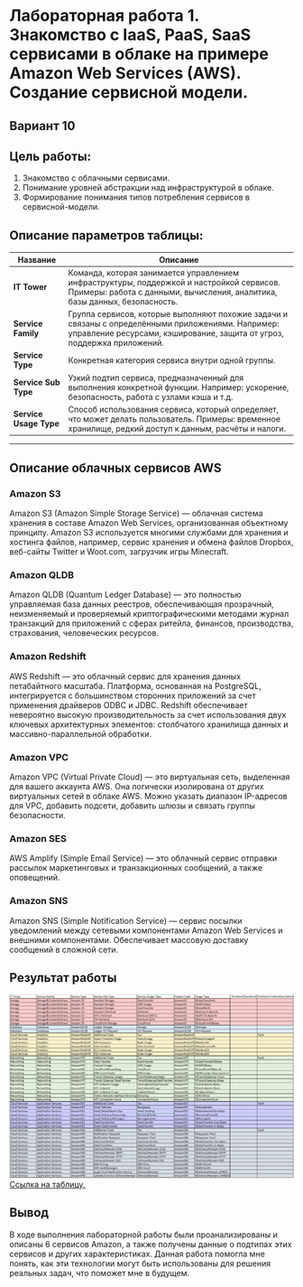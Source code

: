 # Лабораторная работа 1. Знакомство с IaaS, PaaS, SaaS сервисами в облаке на примере Amazon Web Services (AWS). Создание сервисной модели.

## Вариант 10

## Цель работы:
1. Знакомство с облачными сервисами. 
2. Понимание уровней абстракции над инфраструктурой в облаке. 
3. Формирование понимания типов потребления сервисов в сервисной-модели. 

## Описание параметров таблицы:
   
| **Название**          | **Описание**                                                                                                                                                               |
|-----------------------|---------------------------------------------------------------------------------------------------------------------------------------------------------------------------|
| **IT Tower**          | Команда, которая занимается управлением инфраструктуры, поддержкой и настройкой сервисов. Примеры: работа с данными, вычисления, аналитика, базы данных, безопасность.      |
| **Service Family**    | Группа сервисов, которые выполняют похожие задачи и связаны с определёнными приложениями. Например: управление ресурсами, кэширование, защита от угроз, поддержка приложений. |
| **Service Type**      | Конкретная категория сервиса внутри одной группы.                                            |
| **Service Sub Type**  | Узкий подтип сервиса, предназначенный для выполнения конкретной функции. Например: ускорение, безопасность, работа с узлами кэша и т.д.                                    |
| **Service Usage Type**| Способ использования сервиса, который определяет, что может делать пользователь. Примеры: временное хранилище, редкий доступ к данным, расчёты и налоги.                     |
---


## Описание облачных сервисов AWS

### Amazon S3 
Amazon S3 (Amazon Simple Storage Service) — облачная система хранения в составе Amazon Web Services, организованная объектному принципу. Amazon S3 используется многими службами для хранения и хостинга файлов, например, сервис хранения и обмена файлов Dropbox, веб-сайты Twitter и Woot.com, загрузчик игры Minecraft.

### Amazon QLDB
Amazon QLDB (Quantum Ledger Database) — это полностью управляемая база данных реестров, обеспечивающая прозрачный, неизменяемый и проверяемый криптографическими методами журнал транзакций для приложений с сферах ритейла, финансов, производства, страхования, человеческих ресурсов. 

### Amazon Redshift 
AWS Redshift — это облачный сервис для хранения данных петабайтного масштаба. Платформа, основанная на PostgreSQL, интегрируется с большинством сторонних приложений за счет применения драйверов ODBC и JDBC. Redshift обеспечивает невероятно высокую производительность за счет использования двух ключевых архитектурных элементов: столбчатого хранилища данных и массивно-параллельной обработки.

### Amazon VPC  
Amazon VPC (Virtual Private Cloud) — это виртуальная сеть, выделенная для вашего аккаунта AWS. Она логически изолирована от других виртуальных сетей в облаке AWS. Можно указать диапазон IP-адресов для VPC, добавить подсети, добавить шлюзы и связать группы безопасности.

### Amazon SES
AWS Amplify (Simple Email Service) — это облачный сервис отправки рассылок маркетинговых и транзакционных сообщений, а также оповещений.

### Amazon SNS
Amazon SNS (Simple Notification Service) — сервис посылки уведомлений между сетевыми компонентами Amazon Web Services и внешними компонентами. Обеспечивает массовую доставку сообщений в сложной сети.

## Результат работы
![Иллюстрация к проекту](Снимок.png)
[Ссылка на таблицу.](https://docs.google.com/spreadsheets/d/1tFCuZzq99t4NTIo7qs-eYrphb1o8GEEI/edit?gid=1188086136#gid=1188086136)

## Вывод
В ходе выполнения лабораторной работы были проанализированы и описаны 6 сервисов Amazon, а также получены данные о подтипах этих сервисов и других характеристиках. Данная работа помогла мне понять, как эти технологии могут быть использованы для решения реальных задач, что поможет мне в будущем.
